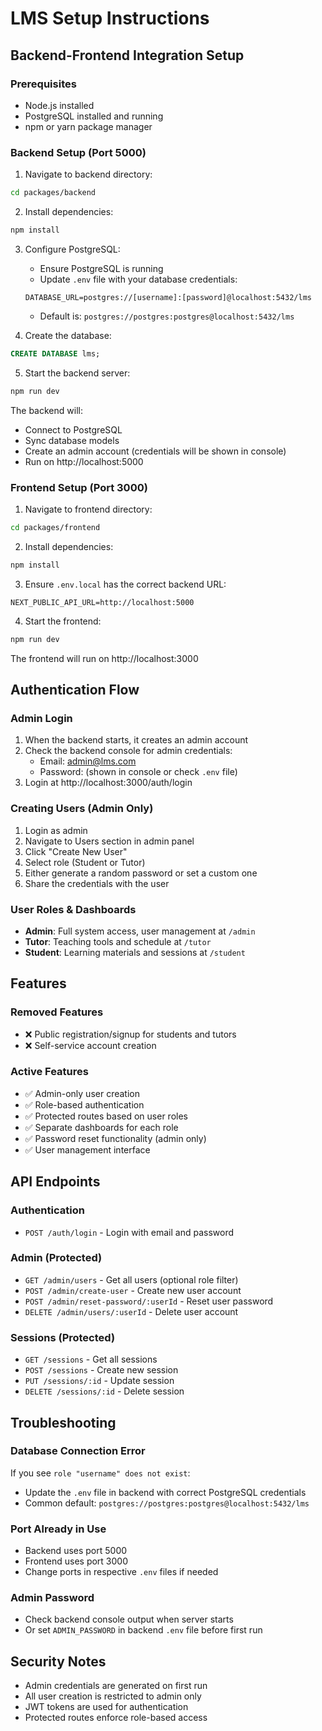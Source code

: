 # LMS Setup Instructions

## Backend-Frontend Integration Setup

### Prerequisites
- Node.js installed
- PostgreSQL installed and running
- npm or yarn package manager

### Backend Setup (Port 5000)

1. Navigate to backend directory:
```bash
cd packages/backend
```

2. Install dependencies:
```bash
npm install
```

3. Configure PostgreSQL:
   - Ensure PostgreSQL is running
   - Update `.env` file with your database credentials:
   ```
   DATABASE_URL=postgres://[username]:[password]@localhost:5432/lms
   ```
   - Default is: `postgres://postgres:postgres@localhost:5432/lms`

4. Create the database:
```sql
CREATE DATABASE lms;
```

5. Start the backend server:
```bash
npm run dev
```

The backend will:
- Connect to PostgreSQL
- Sync database models
- Create an admin account (credentials will be shown in console)
- Run on http://localhost:5000

### Frontend Setup (Port 3000)

1. Navigate to frontend directory:
```bash
cd packages/frontend
```

2. Install dependencies:
```bash
npm install
```

3. Ensure `.env.local` has the correct backend URL:
```
NEXT_PUBLIC_API_URL=http://localhost:5000
```

4. Start the frontend:
```bash
npm run dev
```

The frontend will run on http://localhost:3000

## Authentication Flow

### Admin Login
1. When the backend starts, it creates an admin account
2. Check the backend console for admin credentials:
   - Email: admin@lms.com
   - Password: (shown in console or check `.env` file)
3. Login at http://localhost:3000/auth/login

### Creating Users (Admin Only)
1. Login as admin
2. Navigate to Users section in admin panel
3. Click "Create New User"
4. Select role (Student or Tutor)
5. Either generate a random password or set a custom one
6. Share the credentials with the user

### User Roles & Dashboards
- **Admin**: Full system access, user management at `/admin`
- **Tutor**: Teaching tools and schedule at `/tutor`
- **Student**: Learning materials and sessions at `/student`

## Features

### Removed Features
- ❌ Public registration/signup for students and tutors
- ❌ Self-service account creation

### Active Features
- ✅ Admin-only user creation
- ✅ Role-based authentication
- ✅ Protected routes based on user roles
- ✅ Separate dashboards for each role
- ✅ Password reset functionality (admin only)
- ✅ User management interface

## API Endpoints

### Authentication
- `POST /auth/login` - Login with email and password

### Admin (Protected)
- `GET /admin/users` - Get all users (optional role filter)
- `POST /admin/create-user` - Create new user account
- `POST /admin/reset-password/:userId` - Reset user password
- `DELETE /admin/users/:userId` - Delete user account

### Sessions (Protected)
- `GET /sessions` - Get all sessions
- `POST /sessions` - Create new session
- `PUT /sessions/:id` - Update session
- `DELETE /sessions/:id` - Delete session

## Troubleshooting

### Database Connection Error
If you see `role "username" does not exist`:
- Update the `.env` file in backend with correct PostgreSQL credentials
- Common default: `postgres://postgres:postgres@localhost:5432/lms`

### Port Already in Use
- Backend uses port 5000
- Frontend uses port 3000
- Change ports in respective `.env` files if needed

### Admin Password
- Check backend console output when server starts
- Or set `ADMIN_PASSWORD` in backend `.env` file before first run

## Security Notes
- Admin credentials are generated on first run
- All user creation is restricted to admin only
- JWT tokens are used for authentication
- Protected routes enforce role-based access